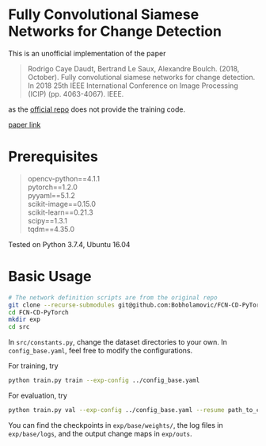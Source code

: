 # Fully Convolutional Siamese Networks for Change Detection

This is an unofficial implementation of the paper

> Rodrigo Caye Daudt, Bertrand Le Saux, Alexandre Boulch. (2018, October). Fully convolutional siamese networks for change detection. In 2018 25th IEEE International Conference on Image Processing (ICIP) (pp. 4063-4067). IEEE.
 
as the [official repo](https://github.com/rcdaudt/fully_convolutional_change_detection) does not provide the training code. 

[paper link](https://ieeexplore.ieee.org/abstract/document/8451652)

# Prerequisites

> opencv-python==4.1.1  
  pytorch==1.2.0  
  pyyaml==5.1.2  
  scikit-image==0.15.0  
  scikit-learn==0.21.3  
  scipy==1.3.1  
  tqdm==4.35.0  

Tested on Python 3.7.4, Ubuntu 16.04

# Basic Usage

```bash
# The network definition scripts are from the original repo
git clone --recurse-submodules git@github.com:Bobholamovic/FCN-CD-PyTorch.git
cd FCN-CD-PyTorch
mkdir exp
cd src
```

In `src/constants.py`, change the dataset directories to your own. In `config_base.yaml`, feel free to modify the configurations.

For training, try

```bash
python train.py train --exp-config ../config_base.yaml
```

For evaluation, try

```bash
python train.py val --exp-config ../config_base.yaml --resume path_to_checkpoint
```

You can find the checkpoints in `exp/base/weights/`, the log files in `exp/base/logs`, and the output change maps in `exp/outs`.